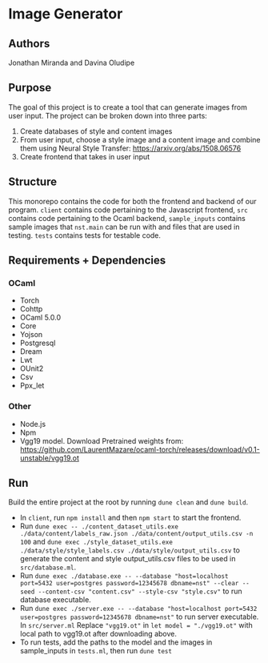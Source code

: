 # Image Generator #
## Authors ##
Jonathan Miranda and Davina Oludipe
## Purpose ##
The goal of this project is to create a tool that can generate images from user input. The project can be broken down into three parts:
1. Create databases of style and content images
2. From user input, choose a style image and a content image and combine them using Neural Style Transfer: https://arxiv.org/abs/1508.06576
3. Create frontend that takes in user input
## Structure ##
This monorepo contains the code for both the frontend and backend of our program. ```client``` contains code pertaining to the Javascript frontend, ```src``` contains code pertaining to the Ocaml backend, ```sample_inputs``` contains sample images that ```nst.main``` can be run with and files that are used in testing. ```tests``` contains tests for testable code.
## Requirements + Dependencies ##
### OCaml ###
* Torch
* Cohttp
* OCaml 5.0.0
* Core
* Yojson
* Postgresql
* Dream
* Lwt
* OUnit2
* Csv
* Ppx_let
### Other ###
* Node.js
* Npm
* Vgg19 model. Download Pretrained weights from: https://github.com/LaurentMazare/ocaml-torch/releases/download/v0.1-unstable/vgg19.ot
## Run ##
Build the entire project at the root by running ```dune clean``` and ```dune build```.
* In ```client```, run ```npm install``` and then ```npm start``` to start the frontend.
* Run
  ```dune exec -- ./content_dataset_utils.exe ./data/content/labels_raw.json ./data/content/output_utils.csv -n 100``` and
  ```dune exec ./style_dataset_utils.exe ./data/style/style_labels.csv ./data/style/output_utils.csv```
  to generate the content and style output_utils.csv files to be used in ```src/database.ml```.
* Run
  ```dune exec ./database.exe -- --database "host=localhost port=5432 user=postgres password=12345678 dbname=nst" --clear --seed --content-csv "content.csv" --style-csv "style.csv"```
  to run database executable.
* Run
  ```dune exec ./server.exe -- --database "host=localhost port=5432 user=postgres password=12345678 dbname=nst"```
  to run server executable. In ```src/server.ml``` Replace ```"vgg19.ot"``` in ```let model = "./vgg19.ot"``` with local path to vgg19.ot after downloading above.
* To run tests, add the paths to the model and the images in sample_inputs in ```tests.ml```, then run ```dune test```

